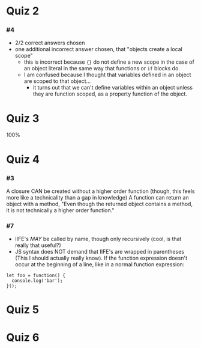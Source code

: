 # Quiz 2
### #4
- 2/2 correct answers chosen
- one additional incorrect answer chosen, that "objects create a local scope"
  - this is incorrect because `{}` do not define a new scope in the case of an object literal
  in the same way that functions or `if` blocks do.
  - I am confused because I thought that variables defined in an object are scoped to that object...
    - it turns out that we can't define variables within an object unless they are function scoped,
    as a property function of the object.

# Quiz 3
100%
# Quiz 4
### #3
A closure CAN be created without a higher order function (though, this feels more like a technicality than a gap in knowledge)
A function can return an object with a method, "Even though the returned object contains a method, it is not technically 
a higher order function."
### #7
- IIFE's *MAY* be called by name, though only recursively (cool, is that really that useful?)
- JS syntax does NOT demand that IIFE's are wrapped in parentheses (This I should actually really know). If the function 
expression doesn't occur at the beginning of a line, like in a normal function expression:
```
let foo = function() {
  console.log('bar');
}();
```
# Quiz 5
# Quiz 6